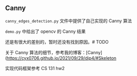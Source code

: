 ## Canny

`canny_edges_detection.py` 文件中提供了自己实现的 Canny 算法

`demo.py` 中给出了 opencv 的 Canny 结果

还是有很大的差别的，暂时还没有找到原因。# TODO

关于 Canny 算法的细节，参考我的博客：[Canny](https://cyx0706.github.io/2021/09/29/dip4/#Skeleton

实现代码框架参考 CS 131 hw2